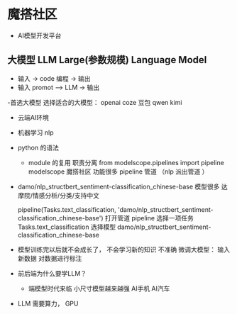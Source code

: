 # 魔搭社区
 - AI模型开发平台

## 大模型 LLM Large(参数规模) Language Model
- 输入 -> code 编程 -> 输出
- 输入 promot —> LLM -> 输出

-首选大模型
  选择适合的大模型：
    openai 
    coze 豆包 qwen kimi 

- 云端AI环境
- 机器学习 nlp
- python 的语法
  - module 的复用 职责分离
   from modelscope.pipelines import pipeline
   modelscope 魔搭社区 功能很多 pipeline 管道 （nlp 派出管道 ）
-  damo/nlp_structbert_sentiment-classification_chinese-base
    模型很多 达摩院/情感分析/分类/支持中文

    pipeline(Tasks.text_classification, 'damo/nlp_structbert_sentiment-classification_chinese-base')
    打开管道 pipeline
    选择一项任务  Tasks.text_classification
    选择模型  damo/nlp_structbert_sentiment-classification_chinese-base

- 模型训练完以后就不会成长了， 不会学习新的知识 不准确
  微调大模型： 输入新数据 对数据进行标注

- 前后端为什么要学LLM？
  - 端模型时代来临
    小尺寸模型越来越强 AI手机 AI汽车

- LLM 需要算力， GPU